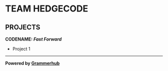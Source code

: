 # TEAM HEDGECODE

## PROJECTS

**CODENAME: _Fast Forward_**
- Project 1



______________________________
**Powered by [Grammerhub](http://discord.grammerhub.org)**

